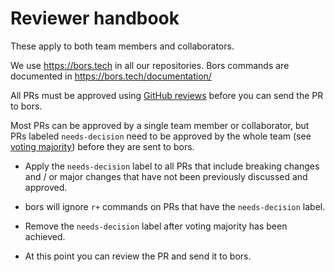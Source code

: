# Reviewer handbook

These apply to both team members and collaborators.

We use https://bors.tech in all our repositories. Bors commands are documented in
https://bors.tech/documentation/

All PRs must be approved using [GitHub reviews] before you can send the PR to bors.

[GitHub reviews]: https://help.github.com/articles/approving-a-pull-request-with-required-reviews/

Most PRs can be approved by a single team member or collaborator, but PRs labeled `needs-decision`
need to be approved by the whole team (see [voting majority]) before they are sent to bors.

- Apply the `needs-decision` label to all PRs that include breaking changes and / or major changes
  that have not been previously discussed and approved.

- bors will ignore `r+` commands on PRs that have the `needs-decision` label.

- Remove the `needs-decision` label after voting majority has been achieved.

- At this point you can review the PR and send it to bors.

[voting majority]: https://github.com/rust-embedded/wg/blob/master/rfcs/0136-teams.md#voting-majority
